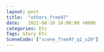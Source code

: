 ```yaml
---
layout: post
title:  "others_free97"
date:   2022-08-16 10:00:00 +0000
categories: Etc
Tags: Story Etc
SceneCode: ["scene_free97_q1_s20"]
---
```

